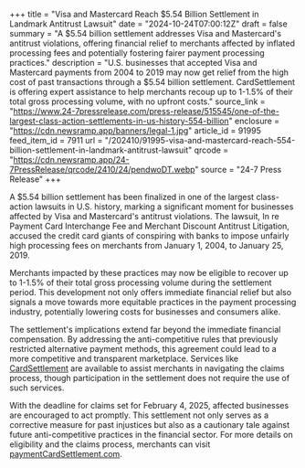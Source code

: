 +++
title = "Visa and Mastercard Reach $5.54 Billion Settlement in Landmark Antitrust Lawsuit"
date = "2024-10-24T07:00:12Z"
draft = false
summary = "A $5.54 billion settlement addresses Visa and Mastercard's antitrust violations, offering financial relief to merchants affected by inflated processing fees and potentially fostering fairer payment processing practices."
description = "U.S. businesses that accepted Visa and Mastercard payments from 2004 to 2019 may now get relief from the high cost of past transactions through a $5.54 billion settlement. CardSettlement is offering expert assistance to help merchants recoup up to 1-1.5% of their total gross processing volume, with no upfront costs."
source_link = "https://www.24-7pressrelease.com/press-release/515545/one-of-the-largest-class-action-settlements-in-us-history-554-billion"
enclosure = "https://cdn.newsramp.app/banners/legal-1.jpg"
article_id = 91995
feed_item_id = 7911
url = "/202410/91995-visa-and-mastercard-reach-554-billion-settlement-in-landmark-antitrust-lawsuit"
qrcode = "https://cdn.newsramp.app/24-7PressRelease/qrcode/2410/24/pendwoDT.webp"
source = "24-7 Press Release"
+++

<p>A $5.54 billion settlement has been finalized in one of the largest class-action lawsuits in U.S. history, marking a significant moment for businesses affected by Visa and Mastercard's antitrust violations. The lawsuit, In re Payment Card Interchange Fee and Merchant Discount Antitrust Litigation, accused the credit card giants of conspiring with banks to impose unfairly high processing fees on merchants from January 1, 2004, to January 25, 2019.</p><p>Merchants impacted by these practices may now be eligible to recover up to 1-1.5% of their total gross processing volume during the settlement period. This development not only offers immediate financial relief but also signals a move towards more equitable practices in the payment processing industry, potentially lowering costs for businesses and consumers alike.</p><p>The settlement's implications extend far beyond the immediate financial compensation. By addressing the anti-competitive rules that previously restricted alternative payment methods, this agreement could lead to a more competitive and transparent marketplace. Services like <a href='https://CardSettlement.com' rel='nofollow' target='_blank'>CardSettlement</a> are available to assist merchants in navigating the claims process, though participation in the settlement does not require the use of such services.</p><p>With the deadline for claims set for February 4, 2025, affected businesses are encouraged to act promptly. This settlement not only serves as a corrective measure for past injustices but also as a cautionary tale against future anti-competitive practices in the financial sector. For more details on eligibility and the claims process, merchants can visit <a href='https://paymentCardSettlement.com' rel='nofollow' target='_blank'>paymentCardSettlement.com</a>.</p>